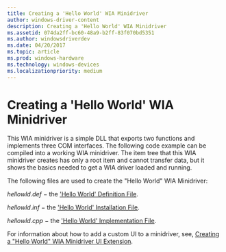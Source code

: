 ```yaml
---
title: Creating a 'Hello World' WIA Minidriver
author: windows-driver-content
description: Creating a 'Hello World' WIA Minidriver
ms.assetid: 074da2ff-bc60-48a9-b2ff-83f070bd5351
ms.author: windowsdriverdev
ms.date: 04/20/2017
ms.topic: article
ms.prod: windows-hardware
ms.technology: windows-devices
ms.localizationpriority: medium
---
```


# Creating a 'Hello World' WIA Minidriver





This WIA minidriver is a simple DLL that exports two functions and implements three COM interfaces. The following code example can be compiled into a working WIA minidriver. The item tree that this WIA minidriver creates has only a root item and cannot transfer data, but it shows the basics needed to get a WIA driver loaded and running.

The following files are used to create the "Hello World" WIA Minidriver:

*hellowld.def* − the ['Hello World' Definition File](--hello-world---definition-file.md).

*hellowld.inf* − the ['Hello World' Installation File](--hello-world---installation-file.md).

*hellowld.cpp* − the ['Hello World' Implementation File](--hello-world---implementation-file.md).

For information about how to add a custom UI to a minidriver, see, [Creating a "Hello World" WIA Minidriver UI Extension](creating-a--hello-world--wia-minidriver-ui-extension.md).

 

 




